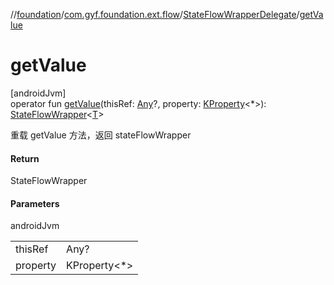 //[foundation](../../../index.md)/[com.gyf.foundation.ext.flow](../index.md)/[StateFlowWrapperDelegate](index.md)/[getValue](get-value.md)

# getValue

[androidJvm]\
operator fun [getValue](get-value.md)(thisRef: [Any](https://kotlinlang.org/api/core/kotlin-stdlib/kotlin/-any/index.html)?, property: [KProperty](https://kotlinlang.org/api/core/kotlin-stdlib/kotlin.reflect/-k-property/index.html)&lt;*&gt;): [StateFlowWrapper](../-state-flow-wrapper/index.md)&lt;[T](index.md)&gt;

重载 getValue 方法，返回 stateFlowWrapper

#### Return

StateFlowWrapper<T>

#### Parameters

androidJvm

| | |
|---|---|
| thisRef | Any? |
| property | KProperty<*> |